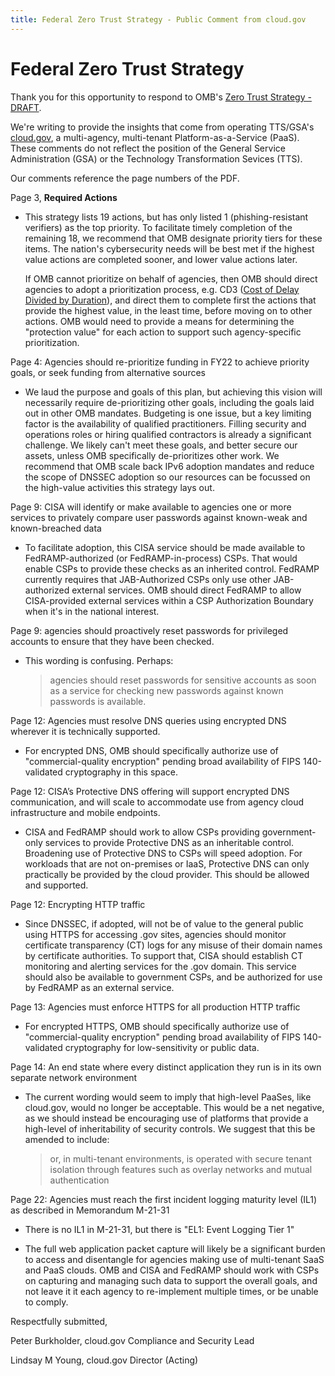 ```yaml
---
title: Federal Zero Trust Strategy - Public Comment from cloud.gov
---
```


# Federal Zero Trust Strategy


Thank you for this opportunity to respond to OMB's [Zero Trust Strategy - DRAFT](https://zerotrust.cyber.gov/downloads/Office%20of%20Management%20and%20Budget%20-%20Federal%20Zero%20Trust%20Strategy%20-%20DRAFT%20For%20Public%20Comment%20-%202021-09-07.pdf).

We're writing to provide the insights that come from operating TTS/GSA's [cloud.gov](https://cloud.gov), a multi-agency, multi-tenant Platform-as-a-Service (PaaS). These comments do not reflect the position of the General Service Administration (GSA) or the Technology Transformation Sevices (TTS).


Our comments reference the page numbers of the PDF.


Page 3, **Required Actions**

* This strategy lists 19 actions, but has only listed 1 (phishing-resistant verifiers) as the top priority. To facilitate timely completion of the remaining 18, we recommend that OMB designate priority tiers for these items. The nation's cybersecurity needs will be best met if the highest value actions are completed sooner, and lower value actions later.  

  If OMB cannot prioritize on behalf of agencies, then OMB should direct agencies to adopt a prioritization process, e.g. CD3 ([Cost of Delay Divided by Duration](https://blackswanfarming.com/cost-of-delay-divided-by-duration/)), and direct them to complete first the actions that provide the highest value, in the least time, before moving on to other actions. OMB would need to provide a means for determining the "protection value" for each action to support such agency-specific prioritization.

Page 4: Agencies should re-prioritize funding in FY22 to achieve priority goals, or seek funding from alternative sources

* We laud the purpose and goals of this plan, but achieving this vision will necessarily require de-prioritizing other goals, including the goals laid out in other OMB mandates. Budgeting is one issue, but a key limiting factor is the availability of qualified practitioners. Filling security and operations roles or hiring qualified contractors is already a significant challenge.  We likely can't meet these goals, and better secure our assets, unless OMB specifically de-prioritizes other work.  We recommend that OMB scale back IPv6 adoption mandates and reduce the scope of DNSSEC adoption so our resources can be focussed on the high-value activities this strategy lays out.

Page 9: CISA will identify or make available to agencies one or more services to privately compare user passwords against known-weak and known-breached data

* To facilitate adoption, this CISA service should be made available to FedRAMP-authorized (or FedRAMP-in-process) CSPs. That would enable CSPs to provide these checks as an inherited control.  FedRAMP currently requires that JAB-Authorized CSPs only use other JAB-authorized external services. OMB should direct FedRAMP to allow CISA-provided external services within a CSP Authorization Boundary when it's in the national interest.

Page 9: agencies should proactively reset passwords for privileged accounts to ensure that they have been checked.

* This wording is confusing. Perhaps:
  > agencies should reset passwords for sensitive accounts as soon as a service for checking new passwords against known passwords is available.

Page 12: Agencies must resolve DNS queries using encrypted DNS wherever it is technically supported.

* For encrypted DNS, OMB should specifically authorize use of "commercial-quality encryption" pending broad availability of FIPS 140-validated cryptography in this space.

Page 12: CISA’s Protective DNS offering will support encrypted DNS communication, and will scale to accommodate use from agency cloud infrastructure and mobile endpoints.

* CISA and FedRAMP should work to allow CSPs providing government-only services to provide Protective DNS as an inheritable control. Broadening use of Protective DNS to CSPs will speed adoption.  For workloads that are not on-premises or IaaS, Protective DNS can only practically be provided by the cloud provider. This should be allowed and supported.

Page 12: Encrypting HTTP traffic

* Since DNSSEC, if adopted, will not be of value to the general public using HTTPS for accessing .gov sites, agencies should monitor certificate transparency (CT) logs for any misuse of their domain names by certificate authorities.
To support that, CISA should establish CT monitoring and alerting services for the .gov domain. This service should also be available to government CSPs, and be authorized for use by FedRAMP as an external service. 

Page 13: Agencies must enforce HTTPS for all production HTTP traffic

* For encrypted HTTPS, OMB should specifically authorize use of "commercial-quality encryption" pending broad availability of FIPS 140-validated cryptography for low-sensitivity or public data.

Page 14: An end state where every distinct application they run is in its own separate network environment

* The current wording would seem to imply that high-level PaaSes, like cloud.gov, would no longer be acceptable. This would be a net negative, as we should instead be encouraging use of platforms that provide a high-level of inheritability of security controls.  We suggest that this be amended to include: 
  > or, in multi-tenant environments, is operated with secure tenant isolation through features such as overlay networks and mutual authentication

Page 22: Agencies must reach the first incident logging maturity level (IL1) as described in Memorandum M-21-31

* There is no IL1 in M-21-31, but there is "EL1: Event Logging Tier 1"

* The full web application packet capture will likely be a significant burden to access and disentangle for agencies making use of multi-tenant SaaS and PaaS clouds.  OMB and CISA and FedRAMP should work with CSPs on capturing and managing such data to support the overall goals, and not leave it it each agency to re-implement multiple times, or be unable to comply.


Respectfully submitted,

Peter Burkholder, cloud.gov Compliance and Security Lead

Lindsay M Young, cloud.gov Director (Acting)


